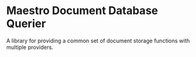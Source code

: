 Maestro Document Database Querier
==============================

A library for providing a common set of document storage functions with multiple providers.
